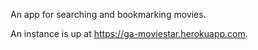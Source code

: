 An app for searching and bookmarking movies.

An instance is up at https://ga-moviestar.herokuapp.com.